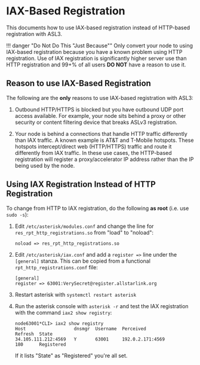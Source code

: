 # IAX-Based Registration
This documents how to use IAX-based registration instead of 
HTTP-based registration with ASL3.

!!! danger "Do Not Do This "Just Because""
    Only convert your node to using IAX-based registration because you
    have a known problem using HTTP registration. Use of IAX registration
    is significantly higher server use than HTTP registration and 99+% of all
    users **DO NOT** have a reason to use it.

## Reason to use IAX-Based Registration
The following are the __only__ reasons to use IAX-based registration
with ASL3:

1. Outbound HTTP/HTTPS is blocked but you have outbound UDP port access
available. For example, your node sits behind a proxy or other security
or content filtering device that breaks ASLv3 registration.

2. Your node is behind a connections that handle HTTP traffic differently
than IAX traffic. A known example is AT&T and T-Mobile hotspots. These
hotspots intercept/direct web (HTTP/HTTPS) traffic and route it differently
from IAX traffic. In these use cases, the HTTP-based registration will
register a proxy/accelerator IP address rather than the IP being used
by the node.

## Using IAX Registration Instead of HTTP Registration
To change from HTTP to IAX registration, do the following **as root**
(i.e. use `sudo -s`):

1. Edit `/etc/asterisk/modules.conf` and change the line for
`res_rpt_http_registrations.so` from "load" to "noload":
    ```
    noload => res_rpt_http_registrations.so
    ```
2. Edit `/etc/asterisk/iax.conf` and add a `register =>` line
under the `[general]` stanza. This can be copied from a functional
`rpt_http_registrations.conf` file:
    ```
    [general]
    register => 63001:VerySecret@register.allstarlink.org
    ```

3. Restart asterisk with `systemctl restart asterisk`

4. Run the asterisk console with `asterisk -r` and test the IAX registration
with the command `iax2 show registry`:
    ```
    node63001*CLI> iax2 show registry
    Host                  dnsmgr  Username  Perceived                 Refresh  State
    34.105.111.212:4569   Y       63001     192.0.2.171:4569          180      Registered
    ```

    If it lists "State" as "Registered" you're all set.
